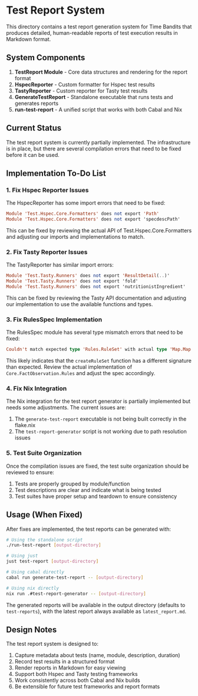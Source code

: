 # Test Report System

This directory contains a test report generation system for Time Bandits that produces detailed, human-readable reports of test execution results in Markdown format.

## System Components

1. **TestReport Module** - Core data structures and rendering for the report format
2. **HspecReporter** - Custom formatter for Hspec test results 
3. **TastyReporter** - Custom reporter for Tasty test results
4. **GenerateTestReport** - Standalone executable that runs tests and generates reports
5. **run-test-report** - A unified script that works with both Cabal and Nix

## Current Status

The test report system is currently partially implemented. The infrastructure is in place, but there are several compilation errors that need to be fixed before it can be used.

## Implementation To-Do List

### 1. Fix Hspec Reporter Issues

The HspecReporter has some import errors that need to be fixed:

```haskell
Module 'Test.Hspec.Core.Formatters' does not export 'Path'
Module 'Test.Hspec.Core.Formatters' does not export 'specdescPath'
```

This can be fixed by reviewing the actual API of Test.Hspec.Core.Formatters and adjusting our imports and implementations to match.

### 2. Fix Tasty Reporter Issues

The TastyReporter has similar import errors:

```haskell
Module 'Test.Tasty.Runners' does not export 'ResultDetail(..)'
Module 'Test.Tasty.Runners' does not export 'fold'
Module 'Test.Tasty.Runners' does not export 'nutritionistIngredient'
```

This can be fixed by reviewing the Tasty API documentation and adjusting our implementation to use the available functions and types.

### 3. Fix RulesSpec Implementation

The RulesSpec module has several type mismatch errors that need to be fixed:

```haskell
Couldn't match expected type 'Rules.RuleSet' with actual type 'Map.Map Text Text -> Rules.RuleSet'
```

This likely indicates that the `createRuleSet` function has a different signature than expected. Review the actual implementation of `Core.FactObservation.Rules` and adjust the spec accordingly.

### 4. Fix Nix Integration

The Nix integration for the test report generator is partially implemented but needs some adjustments. The current issues are:

1. The `generate-test-report` executable is not being built correctly in the flake.nix
2. The `test-report-generator` script is not working due to path resolution issues

### 5. Test Suite Organization

Once the compilation issues are fixed, the test suite organization should be reviewed to ensure:

1. Tests are properly grouped by module/function
2. Test descriptions are clear and indicate what is being tested
3. Test suites have proper setup and teardown to ensure consistency

## Usage (When Fixed)

After fixes are implemented, the test reports can be generated with:

```bash
# Using the standalone script
./run-test-report [output-directory]

# Using just
just test-report [output-directory]

# Using cabal directly
cabal run generate-test-report -- [output-directory]

# Using nix directly
nix run .#test-report-generator -- [output-directory]
```

The generated reports will be available in the output directory (defaults to `test-reports`), with the latest report always available as `latest_report.md`.

## Design Notes

The test report system is designed to:

1. Capture metadata about tests (name, module, description, duration)
2. Record test results in a structured format
3. Render reports in Markdown for easy viewing
4. Support both Hspec and Tasty testing frameworks
5. Work consistently across both Cabal and Nix builds
6. Be extensible for future test frameworks and report formats 